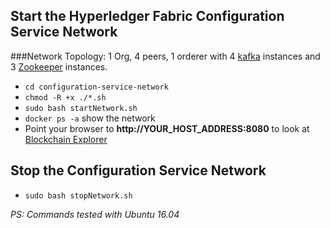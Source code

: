## Start the Hyperledger Fabric Configuration Service Network
###Network Topology: 1 Org, 4 peers, 1 orderer with 4 [kafka](https://kafka.apache.org/) instances and 3 [Zookeeper](https://zookeeper.apache.org/) instances.
* `cd configuration-service-network`
* `chmod -R +x ./*.sh`
* `sudo bash startNetwork.sh`
* `docker ps -a` show the network
* Point your browser to **http://YOUR_HOST_ADDRESS:8080** to look at [Blockchain Explorer](https://github.com/hyperledger/blockchain-explorer)

## Stop the Configuration Service Network
* `sudo bash stopNetwork.sh`


*PS: Commands tested with Ubuntu 16.04*
